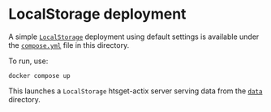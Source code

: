 # LocalStorage deployment

A simple [`LocalStorage`][local] deployment using default settings is available under the [`compose.yml`][compose] file in this directory.

To run, use:

```
docker compose up
```

This launches a `LocalStorage` htsget-actix server serving data from the [`data`][data] directory.

[local]: ../../../htsget-config/README.md#resolvers
[compose]: compose.yml
[data]: ../../../data